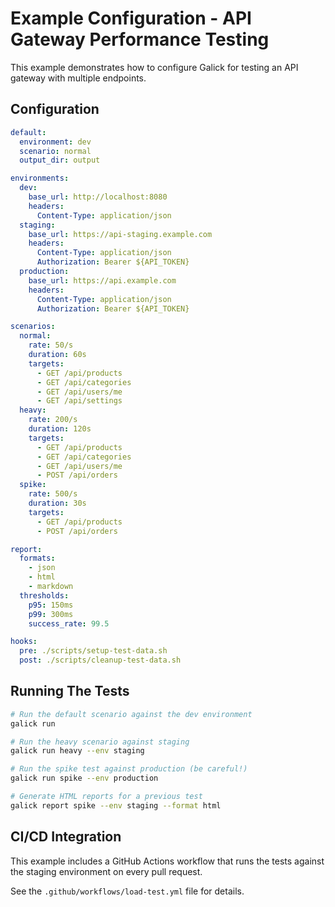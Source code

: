 # Example Configuration - API Gateway Performance Testing

This example demonstrates how to configure Galick for testing an API gateway with multiple endpoints.

## Configuration

```yaml
default:
  environment: dev
  scenario: normal
  output_dir: output

environments:
  dev:
    base_url: http://localhost:8080
    headers:
      Content-Type: application/json
  staging:
    base_url: https://api-staging.example.com
    headers:
      Content-Type: application/json
      Authorization: Bearer ${API_TOKEN}
  production:
    base_url: https://api.example.com
    headers:
      Content-Type: application/json
      Authorization: Bearer ${API_TOKEN}

scenarios:
  normal:
    rate: 50/s
    duration: 60s
    targets:
      - GET /api/products
      - GET /api/categories
      - GET /api/users/me
      - GET /api/settings
  heavy:
    rate: 200/s
    duration: 120s
    targets:
      - GET /api/products
      - GET /api/categories
      - GET /api/users/me
      - POST /api/orders
  spike:
    rate: 500/s
    duration: 30s
    targets:
      - GET /api/products
      - POST /api/orders

report:
  formats:
    - json
    - html
    - markdown
  thresholds:
    p95: 150ms
    p99: 300ms
    success_rate: 99.5

hooks:
  pre: ./scripts/setup-test-data.sh
  post: ./scripts/cleanup-test-data.sh
```

## Running The Tests

```bash
# Run the default scenario against the dev environment
galick run

# Run the heavy scenario against staging
galick run heavy --env staging

# Run the spike test against production (be careful!)
galick run spike --env production

# Generate HTML reports for a previous test
galick report spike --env staging --format html
```

## CI/CD Integration

This example includes a GitHub Actions workflow that runs the tests against the staging environment on every pull request.

See the `.github/workflows/load-test.yml` file for details.
